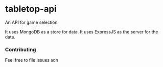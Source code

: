 # tabletop-api
An API for game selection

It uses MongoDB as a store for data.  It uses ExpressJS as the server for the data.

### Contributing
Feel free to file issues adn
